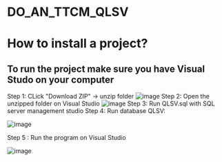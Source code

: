 # DO_AN_TTCM_QLSV
# How to install a project?
## To run the project make sure you have Visual Studo on your computer

Step 1: CLick "Download ZIP" -> unzip folder
![image](https://github.com/NguyenNhatTruong-6151071110/DO_AN_TTCM_QLSV/assets/82043933/f9341538-6c62-46c9-a9f5-3be6b9c5858c)
Step 2: Open the unzipped folder on Visual Studio
![image](https://github.com/NguyenNhatTruong-6151071110/DO_AN_TTCM_QLSV/assets/82043933/e09f812e-256e-4846-bf2d-ac0c94ab68a8)
Step 3: Run QLSV.sql with SQL server management studio
Step 4: Run database QLSV: 

![image](https://github.com/NguyenNhatTruong-6151071110/DO_AN_TTCM_QLSV/assets/82043933/d4d6dda9-09e6-452a-843a-c4747a57bf7a)

Step 5 : Run the program on Visual Studio

![image](https://github.com/NguyenNhatTruong-6151071110/DO_AN_TTCM_QLSV/assets/82043933/a24613f6-26e4-4221-8053-1f319eb31107)
